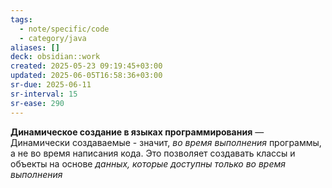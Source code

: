 ```yaml
---
tags:
  - note/specific/code
  - category/java
aliases: []
deck: obsidian::work
created: 2025-05-23 09:19:45+03:00
updated: 2025-06-05T16:58:36+03:00
sr-due: 2025-06-11
sr-interval: 15
sr-ease: 290
---
```


**Динамическое создание в языках программирования**
—
Динамически создаваемые - значит, *во время выполнения* программы, а не во время написания кода. Это позволяет создавать классы и объекты на основе *данных, которые доступны только во время выполнения*
